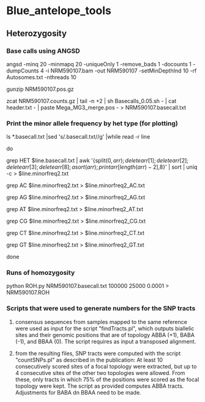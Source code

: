 # Blue_antelope_tools


## Heterozygosity
### Base calls using ANGSD
angsd -minq 20 -minmapq 20 -uniqueOnly 1 -remove_bads 1 -docounts 1 -dumpCounts 4 -i NRM590107.bam -out NRM590107 -setMinDepthInd 10 -rf Autosomes.txt -nthreads 10

gunzip NRM590107.pos.gz

zcat NRM590107.counts.gz | tail -n +2 | sh Basecalls_0.05.sh - | cat header.txt - | paste Mega_MG3_merge.pos - > NRM590107.basecall.txt

### Print the minor allele frequency by het type (for plotting)
ls *.basecall.txt |sed 's/.basecall.txt//g' |while read -r line

do

grep HET $line.basecall.txt | awk '{split($0, arr); delete arr[1]; delete arr[2]; delete arr[3]; delete arr[8]; asort(arr); print arr[length(arr)-2],$8}' | sort | uniq -c > $line.minorfreq2.txt

grep AC $line.minorfreq2.txt > $line.minorfreq2_AC.txt

grep AG $line.minorfreq2.txt > $line.minorfreq2_AG.txt

grep AT $line.minorfreq2.txt > $line.minorfreq2_AT.txt

grep CG $line.minorfreq2.txt > $line.minorfreq2_CG.txt

grep CT $line.minorfreq2.txt > $line.minorfreq2_CT.txt

grep GT $line.minorfreq2.txt > $line.minorfreq2_GT.txt

done

### Runs of homozygosity
python ROH.py NRM590107.basecall.txt 100000 25000 0.0001 > NRM590107.ROH

### Scripts that were used to generate numbers for the SNP tracts 

1. consensus sequences from samples mapped to the same reference were used as input for the script "findTracts.pl", which outputs biallelic sites and their genomic positions that are of topology ABBA (+1), BABA (-1), and BBAA (0). The script requires as input a transposed alignment.

2. from the resulting files, SNP tracts were computed with the script "countSNPs.pl" as described in the publication: At least 10 consecutively scored sites of a focal topology were extracted, but up to 4 consecutive sites of the other two topologies were allowed. From these, only tracts in which 75% of the positions were scored as the focal topology were kept. The script as provided computes ABBA tracts. Adjustments for BABA dn BBAA need to be made. 
